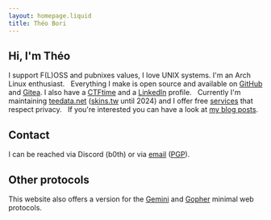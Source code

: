 ```yaml
---
layout: homepage.liquid
title: Théo Bori
---
```


<h2 class="category category-home ">Hi, I'm Théo</h2>

I support F(L)OSS and pubnixes values, I love UNIX systems.
I'm an Arch Linux enthusiast.
&nbsp;
Everything I make is open source and available on [GitHub](https://github.com/theobori) and [Gitea](https://git.theobori.cafe/nagi).
I also have a [CTFtime](https://ctftime.org/user/67138) and a [LinkedIn](https://www.linkedin.com/in/theo-bori) profile.
&nbsp;
Currently I'm maintaining [teedata.net](https://teedata.net) ([skins.tw](https://skins.tw) until 2024) and I offer free [services](https://services.theobori.cafe) that respect privacy.
&nbsp;
If you're interested you can have a look at [my blog posts](/blog).

<h2 class="category category-home ">Contact</h2>

I can be reached via Discord (b0th) or via <a href="mailto:nagi@tilde.team">email</a> ([PGP](/pgp.asc)).

<h2 class="category category-home ">Other protocols</h2>

This website also offers a version for the [Gemini](gemini://tilde.pink/~nagi) and [Gopher](gopher://tilde.pink:70/1/~nagi) minimal web protocols.
